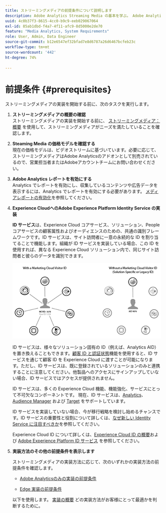 ```yaml
---
title: ストリーミングメディアの前提条件について説明します
description: Adobe Analytics Streaming Media の基本を学ぶ。 Adobe Analytics for Streaming Media の実装に必要な事項について説明します。
uuid: 4c0b37f3-8615-4cc0-b9c9-eeb029067064
exl-id: 85ab1dbd-f4a7-4f11-afc9-8d5000e2de70
feature: "Media Analytics, System Requirements"
role: User, Admin, Data Engineer
source-git-commit: b12e6547ef32bfad7e8d6787a26d6467bcfeb23c
workflow-type: tm+mt
source-wordcount: '442'
ht-degree: 74%

---
```


# 前提条件 {#prerequisites}

ストリーミングメディアの実装を開始する前に、次のタスクを実行します。

1. **ストリーミングメディアの概要の確認**<br>
ストリーミングメディアの実装を開始する前に、 [ストリーミングメディア：概要](/help/media-overview.md) を使用して、ストリーミングメディアがニーズを満たしていることを確認します。

1. **Steaming Media の価格モデルを確認する**<br>
現在の価格モデルは、ビデオストリームに基づいています。必要に応じて、ストリーミングメディアはAdobe Analyticsのアドオンとして別売されているので、営業担当者またはAdobeアカウントチームにお問い合わせください。<!--update when media SKUs are added to other AEP apps -->

1. **Adobe Analytics レポートを有効にする**<br> Analytics でレポートを有効にし、収集しているコンテンツや広告データを表示するには、Analytics でレポートを有効にする必要があります。 [メディアレポートの有効化](/help/reporting/media-reports-enable.md)を参照してください。

1. **Experience CloudへのAdobe Experience Platform Identity Service の実装**

   **ID サービス**&#x200B;は、Experience Cloud コアサービス、ソリューション、People コアサービスの顧客属性およびオーディエンスのための、共通の識別フレームワークです。ID サービスは、サイト訪問者に一意の永続的な ID を割り当てることで機能します。組織が ID サービスを実装している場合、この ID を使用すれば、異なる Experience Cloud ソリューション内で、同じサイト訪問者と彼らのデータを識別できます。

   ![ID サービスのグラフィック](assets/mc_id_service_graphic.png)

   ID サービスは、様々なソリューション固有の ID（例えば、Analytics AID）を置き換えることもできます。[顧客 ID と認証状態](https://experienceleague.adobe.com/docs/id-service/using/reference/authenticated-state.html?lang=ja)機能を使用すると、ID サービスを通じて顧客 ID を Experience Cloud に渡すことが可能になります。ただし、ID サービスは、既に登録されているソリューションのみと連携することに注意してください。他製品へのアクセスにサインアップしていない場合、ID サービスではアクセスが提供されません。

   ID サービスは、多くの Experience Cloud 機能、機能強化、サービスにとって不可欠なコンポーネントです。 現在、ID サービスは、[Analytics](https://www.adobe.com/jp/marketing-cloud/web-analytics.html)、[Audience Manager](https://www.adobe.com/jp/marketing-cloud/data-management-platform.html) および [Target](https://www.adobe.com/jp/marketing-cloud/testing-targeting.html) をサポートしています。

   ID サービスを実装していない場合、今が移行戦略を検討し始めるチャンスです。ID サービスの重要性と役割について詳しくは、[なぜ新しい Identity Service に注目すべきか](https://theblog.adobe.com/why-new-adobe-marketing-cloud-id-service-should-be-on-your-radar/)を参照してください。

   Experience Cloud ID について詳しくは、[Experience Cloud ID の概要](https://experienceleague.adobe.com/docs/id-service/using/intro/overview.html?lang=ja)および [Adobe Experience Platform ID サービス](https://experienceleague.adobe.com/docs/id-service/using/home.html?lang=ja) を参照してください。

1. **実装方法のその他の前提条件を表示します**

   ストリーミングメディアの実装方法に応じて、次のいずれかの実装方法の前提条件を確認します。

   * [Adobe Analyticsのみの実装の前提条件](/help/implementation/media-sdk/setup/prerequisites-analytics.md)

   * [Edge 実装の前提条件](/help/implementation/edge/prerequisites-edge.md)

   以下を使用します。 [実装の概要](/help/implementation/overview.md) どの実装方法がお客様にとって最適かを判断するために。
